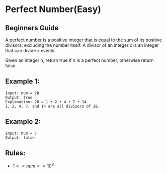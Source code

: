 # Perfect Number(Easy)

## Beginners Guide

A perfect number is a positive integer that is equal to the sum of its positive divisors, excluding the number itself. A divisor of an integer x is an integer that can divide x evenly.

Given an integer n, return true if n is a perfect number, otherwise return false.

Example 1:
---
```go=
Input: num = 28
Output: true
Explanation: 28 = 1 + 2 + 4 + 7 + 14
1, 2, 4, 7, and 14 are all divisors of 28.
```

Example 2:
---
```go=
Input: num = 7
Output: false
```

Rules:
---
* $1 <= num <= 10^8$